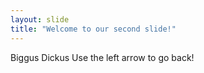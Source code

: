 ```yaml
---
layout: slide
title: "Welcome to our second slide!"
---
```

Biggus Dickus
Use the left arrow to go back!
